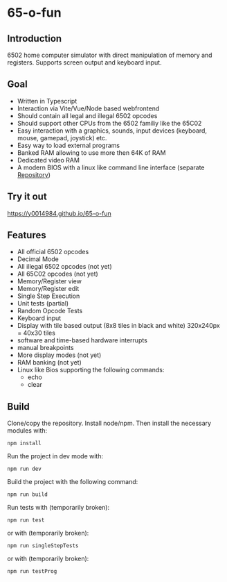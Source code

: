 # 65-o-fun

## Introduction

6502 home computer simulator with direct manipulation of memory and registers. Supports screen output and keyboard input.

## Goal

-   Written in Typescript
-   Interaction via Vite/Vue/Node based webfrontend
-   Should contain all legal and illegal 6502 opcodes
-   Should support other CPUs from the 6502 familiy like the 65C02
-   Easy interaction with a graphics, sounds, input devices (keyboard, mouse, gamepad, joystick) etc.
-   Easy way to load external programs
-   Banked RAM allowing to use more then 64K of RAM
-   Dedicated video RAM
-   A modern BIOS with a linux like command line interface (separate [Repository](https://github.com/y0014984/65-o-fun-bios))

## Try it out

https://y0014984.github.io/65-o-fun

## Features

-   All official 6502 opcodes
-   Decimal Mode
-   All illegal 6502 opcodes (not yet)
-   All 65C02 opcodes (not yet)
-   Memory/Register view
-   Memory/Register edit
-   Single Step Execution
-   Unit tests (partial)
-   Random Opcode Tests
-   Keyboard input
-   Display with tile based output (8x8 tiles in black and white) 320x240px = 40x30 tiles
-   software and time-based hardware interrupts
-   manual breakpoints
-   More display modes (not yet)
-   RAM banking (not yet)
-   Linux like Bios supporting the following commands:
    -   echo
    -   clear

## Build

Clone/copy the repository. Install node/npm. Then install the necessary modules with:

```
npm install
```

Run the project in dev mode with:

```
npm run dev
```

Build the project with the following command:

```
npm run build
```

Run tests with (temporarily broken):

```
npm run test
```

or with (temporarily broken):

```
npm run singleStepTests
```

or with (temporarily broken):

```
npm run testProg
```
